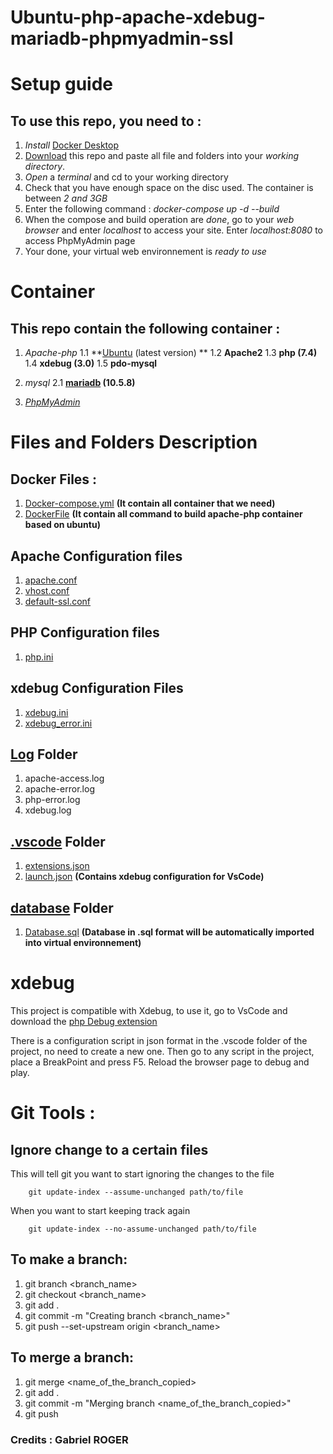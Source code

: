 # Ubuntu-php-apache-xdebug-mariadb-phpmyadmin-ssl

# Setup guide

   ## To use this repo, you need to : 

   1. *Install* [Docker Desktop](https://www.docker.com/get-started)
   2. [Download](https://github.com/Gabriel-SW/Ubuntu-php-apache-xdebug-mariadb-phpmyadmin-ssl/archive/refs/heads/main.zip) this repo and paste all file and folders into your *working directory*.
   3. *Open* a *terminal* and cd to your working directory
   4. Check that you have enough space on the disc used. The container is between *2 and 3GB*
   5. Enter the following command : *docker-compose up -d --build* 
   6. When the compose and build operation are *done*, go to your *web browser* and enter *localhost* to access your site.
   Enter *localhost:8080* to access PhpMyAdmin page
   7. Your done, your virtual web environnement is *ready to use*

# Container

   ## This repo contain the following container : 

   1. *Apache-php*
      1.1 **[Ubuntu](https://hub.docker.com/_/ubuntu/) (latest version) **
      1.2 **Apache2**
      1.3 **php (7.4)**
      1.4 **xdebug (3.0)**
      1.5 **pdo-mysql**

   2. *mysql*
      2.1 **[mariadb](https://hub.docker.com/_/mariadb) (10.5.8)**

   3. *[PhpMyAdmin](https://hub.docker.com/_/phpmyadmin)*

# Files and Folders Description

   ## Docker Files : 
   1. [Docker-compose.yml](https://github.com/Gabriel-SW/Ubuntu-php-apache-xdebug-mariadb-phpmyadmin-ssl/blob/main/docker-compose.yaml) **(It contain all container that we need)**
   2. [DockerFile](https://github.com/Gabriel-SW/Ubuntu-php-apache-xdebug-mariadb-phpmyadmin-ssl/blob/main/Dockerfile) **(It contain all command to build apache-php container based on ubuntu)**

   ## Apache Configuration files
   1. [apache.conf](https://github.com/Gabriel-SW/Ubuntu-php-apache-xdebug-mariadb-phpmyadmin-ssl/blob/main/conf/apache.conf)
   2. [vhost.conf](https://github.com/Gabriel-SW/Ubuntu-php-apache-xdebug-mariadb-phpmyadmin-ssl/blob/main/conf/vhost.conf)
   3. [default-ssl.conf](https://github.com/Gabriel-SW/Ubuntu-php-apache-xdebug-mariadb-phpmyadmin-ssl/blob/main/conf/default-ssl.conf)

   ## PHP Configuration files
   1. [php.ini](https://github.com/Gabriel-SW/Ubuntu-php-apache-xdebug-mariadb-phpmyadmin-ssl/blob/main/conf/php.ini)

   ## xdebug Configuration Files
   1. [xdebug.ini](https://github.com/Gabriel-SW/Ubuntu-php-apache-xdebug-mariadb-phpmyadmin-ssl/blob/main/conf/xdebug.ini)
   2. [xdebug_error.ini](https://github.com/Gabriel-SW/Ubuntu-php-apache-xdebug-mariadb-phpmyadmin-ssl/blob/main/conf/xdebug_error.ini)

   ## [Log](https://github.com/Gabriel-SW/Ubuntu-php-apache-xdebug-mariadb-phpmyadmin-ssl/tree/main/log) Folder
   1. apache-access.log
   2. apache-error.log
   3. php-error.log
   4. xdebug.log

   ## [.vscode](https://github.com/Gabriel-SW/Ubuntu-php-apache-xdebug-mariadb-phpmyadmin-ssl/tree/main/.vscode) Folder
   1. [extensions.json](https://github.com/Gabriel-SW/Ubuntu-php-apache-xdebug-mariadb-phpmyadmin-ssl/blob/main/.vscode/extensions.json)
   2. [launch.json](https://github.com/Gabriel-SW/Ubuntu-php-apache-xdebug-mariadb-phpmyadmin-ssl/blob/main/.vscode/launch.json) **(Contains xdebug configuration for VsCode)**

   ## [database](https://github.com/Gabriel-SW/Ubuntu-php-apache-xdebug-mariadb-phpmyadmin-ssl/tree/main/database) Folder
   1. [Database.sql](https://github.com/Gabriel-SW/Ubuntu-php-apache-xdebug-mariadb-phpmyadmin-ssl/blob/main/database/Database.sql) **(Database in .sql format will be automatically imported into virtual environnement)**

   # xdebug

   This project is compatible with Xdebug, to use it, go to VsCode and download the [php Debug extension](https://marketplace.visualstudio.com/items?itemName=felixfbecker.php-debug)

   There is a configuration script in json format in the .vscode folder of the project, no need to create a new one. Then go to any script in the project, place a BreakPoint and press F5. Reload the browser page to debug and play. 

# Git Tools :

   ## Ignore change to a certain files

   This will tell git you want to start ignoring the changes to the file

        git update-index --assume-unchanged path/to/file

   When you want to start keeping track again
   
        git update-index --no-assume-unchanged path/to/file

   ## To make a branch:

   1. git branch <branch_name>
   2. git checkout <branch_name>
   3. git add .
   4. git commit -m "Creating branch <branch_name>"
   5. git push --set-upstream origin <branch_name>

   ## To merge a branch:

   1. git merge <name_of_the_branch_copied>
   3. git add .
   4. git commit -m "Merging branch <name_of_the_branch_copied>"
   5. git push 

### Credits : Gabriel ROGER